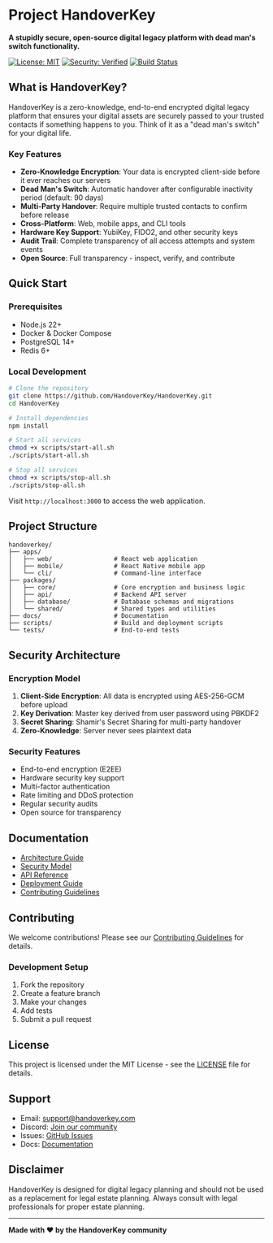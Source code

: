 # Project HandoverKey

**A stupidly secure, open-source digital legacy platform with dead man's switch functionality.**

[![License: MIT](https://img.shields.io/badge/License-MIT-yellow.svg)](https://opensource.org/licenses/MIT)
[![Security: Verified](https://img.shields.io/badge/Security-Verified-green.svg)](https://github.com/handoverkey/security)
[![Build Status](https://img.shields.io/badge/Build-Passing-brightgreen.svg)](https://github.com/handoverkey/actions)

## What is HandoverKey?

HandoverKey is a zero-knowledge, end-to-end encrypted digital legacy platform that ensures your digital assets are securely passed to your trusted contacts if something happens to you. Think of it as a "dead man's switch" for your digital life.

### Key Features

- **Zero-Knowledge Encryption**: Your data is encrypted client-side before it ever reaches our servers
- **Dead Man's Switch**: Automatic handover after configurable inactivity period (default: 90 days)
- **Multi-Party Handover**: Require multiple trusted contacts to confirm before release
- **Cross-Platform**: Web, mobile apps, and CLI tools
- **Hardware Key Support**: YubiKey, FIDO2, and other security keys
- **Audit Trail**: Complete transparency of all access attempts and system events
- **Open Source**: Full transparency - inspect, verify, and contribute

## Quick Start

### Prerequisites

- Node.js 22+ 
- Docker & Docker Compose
- PostgreSQL 14+
- Redis 6+

### Local Development

```bash
# Clone the repository
git clone https://github.com/HandoverKey/HandoverKey.git
cd HandoverKey

# Install dependencies
npm install

# Start all services
chmod +x scripts/start-all.sh
./scripts/start-all.sh

# Stop all services
chmod +x scripts/stop-all.sh
./scripts/stop-all.sh
```

Visit `http://localhost:3000` to access the web application.

## Project Structure

```
handoverkey/
├── apps/
│   ├── web/                 # React web application
│   ├── mobile/              # React Native mobile app
│   └── cli/                 # Command-line interface
├── packages/
│   ├── core/                # Core encryption and business logic
│   ├── api/                 # Backend API server
│   ├── database/            # Database schemas and migrations
│   └── shared/              # Shared types and utilities
├── docs/                    # Documentation
├── scripts/                 # Build and deployment scripts
└── tests/                   # End-to-end tests
```

## Security Architecture

### Encryption Model

1. **Client-Side Encryption**: All data is encrypted using AES-256-GCM before upload
2. **Key Derivation**: Master key derived from user password using PBKDF2
3. **Secret Sharing**: Shamir's Secret Sharing for multi-party handover
4. **Zero-Knowledge**: Server never sees plaintext data

### Security Features

- End-to-end encryption (E2EE)
- Hardware security key support
- Multi-factor authentication
- Rate limiting and DDoS protection
- Regular security audits
- Open source for transparency

## Documentation

- [Architecture Guide](docs/architecture.md)
- [Security Model](docs/security.md)
- [API Reference](docs/api.md)
- [Deployment Guide](docs/deployment.md)
- [Contributing Guidelines](CONTRIBUTING.md)

## Contributing

We welcome contributions! Please see our [Contributing Guidelines](CONTRIBUTING.md) for details.

### Development Setup

1. Fork the repository
2. Create a feature branch
3. Make your changes
4. Add tests
5. Submit a pull request

## License

This project is licensed under the MIT License - see the [LICENSE](LICENSE) file for details.

## Support

- Email: support@handoverkey.com
- Discord: [Join our community](https://discord.gg/handoverkey)
- Issues: [GitHub Issues](https://github.com/mahiuddinalkamal/handoverkey/issues)
- Docs: [Documentation](https://docs.handoverkey.com)

## Disclaimer

HandoverKey is designed for digital legacy planning and should not be used as a replacement for legal estate planning. Always consult with legal professionals for proper estate planning.

---

**Made with ❤️ by the HandoverKey community** 
